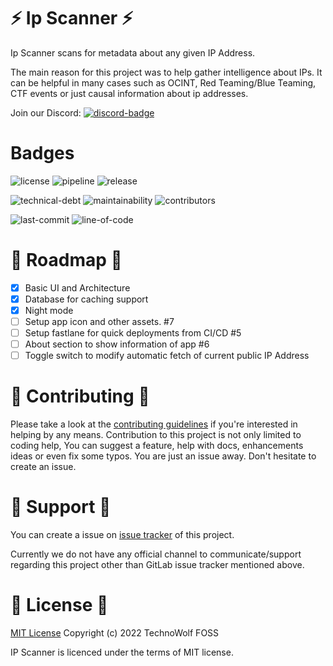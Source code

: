 # :zap: Ip Scanner :zap:

Ip Scanner scans for metadata about any given IP Address. 

The main reason for this project was to help gather intelligence about IPs. 
It can be helpful in many cases such as OCINT, Red Teaming/Blue Teaming, CTF events or just causal 
information about ip addresses.

Join our Discord: [![discord-badge](https://badgen.net/discord/members/HXs6AP4Dg9)](https://discord.gg/HXs6AP4Dg9)

# Badges
![license](https://badgen.net/gitlab/license/technowolf/ip-scanner)
![pipeline](https://gitlab.com/technowolf/ip-scanner/badges/main/pipeline.svg)
![release](https://badgen.net/gitlab/release/technowolf/ip-scanner)

![technical-debt](https://badgen.net/codeclimate/tech-debt/daksh7011/ip-scanner)
![maintainability](https://badgen.net/codeclimate/maintainability/daksh7011/ip-scanner)
![contributors](https://badgen.net/gitlab/contributors/technowolf/ip-scanner)

![last-commit](https://badgen.net/gitlab/last-commit/technowolf/ip-scanner)
![line-of-code](https://badgen.net/codeclimate/loc/daksh7011/ip-scanner)

# :round_pushpin: Roadmap :round_pushpin:

- [x] Basic UI and Architecture
- [x] Database for caching support
- [x] Night mode
- [ ] Setup app icon and other assets. #7
- [ ] Setup fastlane for quick deployments from CI/CD #5
- [ ] About section to show information of app #6
- [ ] Toggle switch to modify automatic fetch of current public IP Address

# :muscle: Contributing :muscle:

Please take a look at
the [contributing guidelines](https://gitlab.com/technowolf/ip-scanner/-/blob/main/CONTRIBUTING.md)
if you're interested in helping by any means. Contribution to this project is not only limited to
coding help, You can suggest a feature, help with docs, enhancements ideas or even fix some typos.
You are just an issue away. Don't hesitate to create an issue.

# :raised_hands: Support :raised_hands:

You can create a issue on [issue tracker](https://gitlab.com/technowolf/ip-scanner/-/issues)
of this project.

Currently we do not have any official channel to communicate/support regarding this project other
than GitLab issue tracker mentioned above.

# :notebook: License :notebook:
[MIT License](https://gitlab.com/technowolf/ip-scanner/-/blob/main/LICENSE) Copyright (c) 2022 TechnoWolf FOSS

IP Scanner is licenced under the terms of MIT license.
